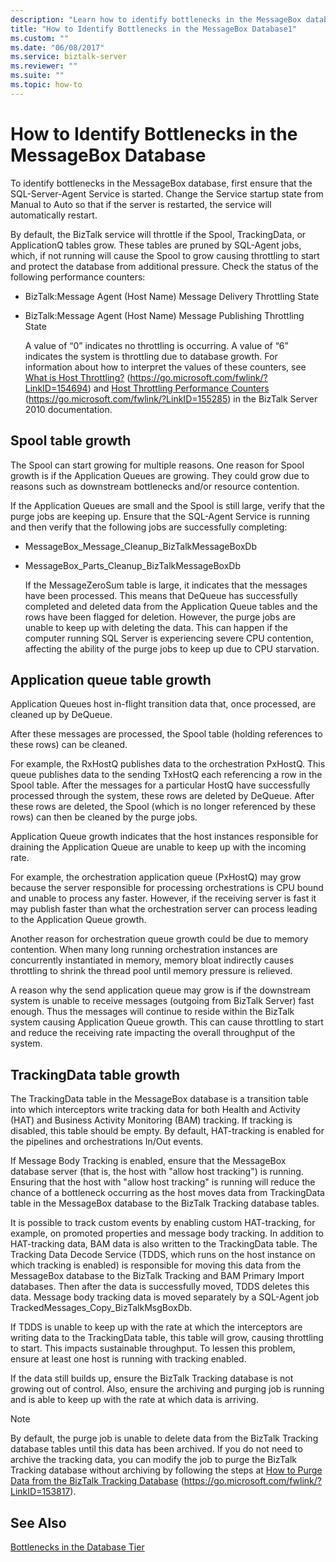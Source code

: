 ```yaml
---
description: "Learn how to identify bottlenecks in the MessageBox database using the SQL-Server-Agent Service."
title: "How to Identify Bottlenecks in the MessageBox Database1"
ms.custom: ""
ms.date: "06/08/2017"
ms.service: biztalk-server
ms.reviewer: ""
ms.suite: ""
ms.topic: how-to
---
```

# How to Identify Bottlenecks in the MessageBox Database

To identify bottlenecks in the MessageBox database, first ensure that the SQL-Server-Agent Service is started. Change the Service startup state from Manual to Auto so that if the server is restarted, the service will automatically restart.

 By default, the BizTalk service will throttle if the Spool, TrackingData, or ApplicationQ tables grow. These tables are pruned by SQL-Agent jobs, which, if not running will cause the Spool to grow causing throttling to start and protect the database from additional pressure. Check the status of the following performance counters:

- BizTalk:Message Agent (Host Name) Message Delivery Throttling State

- BizTalk:Message Agent (Host Name) Message Publishing Throttling State

  A value of “0” indicates no throttling is occurring. A value of “6” indicates the system is throttling due to database growth. For information about how to interpret the values of these counters, see [What is Host Throttling?](../core/what-is-host-throttling.md) (https://go.microsoft.com/fwlink/?LinkID=154694) and [Host Throttling Performance Counters](../core/host-throttling-performance-counters.md) (https://go.microsoft.com/fwlink/?LinkID=155285) in the BizTalk Server 2010 documentation.

## Spool table growth
 The Spool can start growing for multiple reasons. One reason for Spool growth is if the Application Queues are growing. They could grow due to reasons such as downstream bottlenecks and/or resource contention.

 If the Application Queues are small and the Spool is still large, verify that the purge jobs are keeping up. Ensure that the SQL-Agent Service is running and then verify that the following jobs are successfully completing:

- MessageBox_Message_Cleanup_BizTalkMessageBoxDb

- MessageBox_Parts_Cleanup_BizTalkMessageBoxDb

  If the MessageZeroSum table is large, it indicates that the messages have been processed. This means that DeQueue has successfully completed and deleted data from the Application Queue tables and the rows have been flagged for deletion. However, the purge jobs are unable to keep up with deleting the data. This can happen if the computer running SQL Server is experiencing severe CPU contention, affecting the ability of the purge jobs to keep up due to CPU starvation.

## Application queue table growth
 Application Queues host in-flight transition data that, once processed, are cleaned up by DeQueue.

 After these messages are processed, the Spool table (holding references to these rows) can be cleaned.

 For example, the RxHostQ publishes data to the orchestration PxHostQ. This queue publishes data to the sending TxHostQ each referencing a row in the Spool table. After the messages for a particular HostQ have successfully processed through the system, these rows are deleted by DeQueue. After these rows are deleted, the Spool (which is no longer referenced by these rows) can then be cleaned by the purge jobs.

 Application Queue growth indicates that the host instances responsible for draining the Application Queue are unable to keep up with the incoming rate.

 For example, the orchestration application queue (PxHostQ) may grow because the server responsible for processing orchestrations is CPU bound and unable to process any faster. However, if the receiving server is fast it may publish faster than what the orchestration server can process leading to the Application Queue growth.

 Another reason for orchestration queue growth could be due to memory contention. When many long running orchestration instances are concurrently instantiated in memory, memory bloat indirectly causes throttling to shrink the thread pool until memory pressure is relieved.

 A reason why the send application queue may grow is if the downstream system is unable to receive messages (outgoing from BizTalk Server) fast enough. Thus the messages will continue to reside within the BizTalk system causing Application Queue growth. This can cause throttling to start and reduce the receiving rate impacting the overall throughput of the system.

## TrackingData table growth
 The TrackingData table in the MessageBox database is a transition table into which interceptors write tracking data for both Health and Activity (HAT) and Business Activity Monitoring (BAM) tracking. If tracking is disabled, this table should be empty. By default, HAT-tracking is enabled for the pipelines and orchestrations In/Out events.

 If Message Body Tracking is enabled, ensure that the MessageBox database server (that is, the host with "allow host tracking") is running. Ensuring that the host with "allow host tracking" is running will reduce the chance of a bottleneck occurring as the host moves data from TrackingData table in the MessageBox database to the BizTalk Tracking database tables.

 It is possible to track custom events by enabling custom HAT-tracking, for example, on promoted properties and message body tracking. In addition to HAT-tracking data, BAM data is also written to the TrackingData table. The Tracking Data Decode Service (TDDS, which runs on the host instance on which tracking is enabled) is responsible for moving this data from the MessageBox database to the BizTalk Tracking and BAM Primary Import databases. Then after the data is successfully moved, TDDS deletes this data. Message body tracking data is moved separately by a SQL-Agent job TrackedMessages_Copy_BizTalkMsgBoxDb.

 If TDDS is unable to keep up with the rate at which the interceptors are writing data to the TrackingData table, this table will grow, causing throttling to start. This impacts sustainable throughput. To lessen this problem, ensure at least one host is running with tracking enabled.

 If the data still builds up, ensure the BizTalk Tracking database is not growing out of control. Also, ensure the archiving and purging job is running and is able to keep up with the rate at which data is arriving.

> [!NOTE]
>  By default, the purge job is unable to delete data from the BizTalk Tracking database tables until this data has been archived. If you do not need to archive the tracking data, you can modify the job to purge the BizTalk Tracking database without archiving by following the steps at [How to Purge Data from the BizTalk Tracking Database](../core/how-to-purge-data-from-the-biztalk-tracking-database.md) (https://go.microsoft.com/fwlink/?LinkID=153817).

## See Also
 [Bottlenecks in the Database Tier](../technical-guides/bottlenecks-in-the-database-tier.md)
